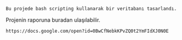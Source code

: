 
	Bu projede bash scripting kullanarak bir veritabanı tasarlandı.
Projenin raporuna buradan ulaşılabilir.

	https://docs.google.com/open?id=0BwCfNebkKPvZQ0t2YmFIdXJ0N0E
